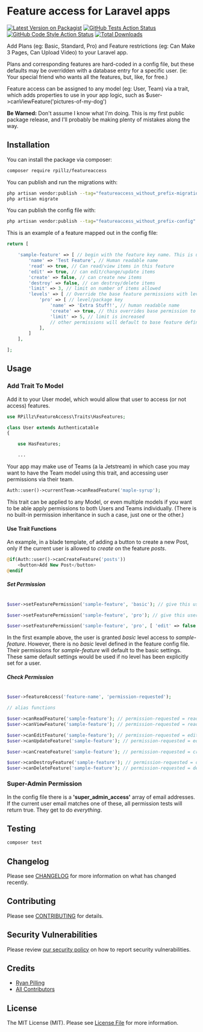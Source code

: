 # Feature access for Laravel apps

[![Latest Version on Packagist](https://img.shields.io/packagist/v/rpillz/featureaccess.svg?style=flat-square)](https://packagist.org/packages/rpillz/featureaccess)
[![GitHub Tests Action Status](https://img.shields.io/github/workflow/status/rpillz/featureaccess/run-tests?label=tests)](https://github.com/rpillz/featureaccess/actions?query=workflow%3Arun-tests+branch%3Amain)
[![GitHub Code Style Action Status](https://img.shields.io/github/workflow/status/rpillz/featureaccess/Check%20&%20fix%20styling?label=code%20style)](https://github.com/rpillz/featureaccess/actions?query=workflow%3A"Check+%26+fix+styling"+branch%3Amain)
[![Total Downloads](https://img.shields.io/packagist/dt/rpillz/featureaccess.svg?style=flat-square)](https://packagist.org/packages/rpillz/featureaccess)

Add Plans (eg: Basic, Standard, Pro) and Feature restrictions (eg: Can Make 3 Pages, Can Upload Video) to your Laravel app.

Plans and corresponding features are hard-coded in a config file, but these defaults may be overridden with a database entry for a specific user. (ie: Your special friend who wants all the features, but, like, for free.)

Feature access can be assigned to any model (eg: User, Team) via a trait, which adds properties to use in your app logic, such as $user->canViewFeature('pictures-of-my-dog')

**Be Warned:** Don't assume I know what I'm doing. This is my first public package release, and I'll probably be making plenty of mistakes along the way.

## Installation

You can install the package via composer:

```bash
composer require rpillz/featureaccess
```

You can publish and run the migrations with:

```bash
php artisan vendor:publish --tag="featureaccess_without_prefix-migrations"
php artisan migrate
```

You can publish the config file with:
```bash
php artisan vendor:publish --tag="featureaccess_without_prefix-config"
```

This is an example of a feature mapped out in the config file:

```php
return [

    'sample-feature' => [ // begin with the feature key name. This is used to request permissions.
        'name' => 'Test Feature', // Human readable name
        'read' => true, // Can read/view items in this feature
        'edit' => true, // can edit/change/update items
        'create' => false, // can create new items
        'destroy' => false, // can destroy/delete items
        'limit' => 3, // limit on number of items allowed
        'levels' => [ // Override the base feature permissions with levels or packages (eg: basic, pro, plus)
            'pro' => [ // level/package key
                'name' => 'Extra Stuff!', // human readable name
                'create' => true, // this overrides base permission to create
                'limit' => 5, // limit is increased
                // other permissions will default to base feature definition (above)
            ],
        ]
    ],

];
```

## Usage

### Add Trait To Model

Add it to your User model, which would allow that user to access (or not access) features.

```php
use RPillz\FeatureAccess\Traits\HasFeatures;

class User extends Authenticatable
{

    use HasFeatures;

    ...
```

Your app may make use of Teams (a la Jetstream) in which case you may want to have the Team model using this trait, and accessing user permissions via their team.

```php
Auth::user()->currentTeam->canReadFeature('maple-syrup');
```

This trait can be applied to any Model, or even multiple models if you want to be able apply permissions to both Users and Teams individually. (There is no built-in permission inheritance in such a case, just one or the other.)

#### Use Trait Functions

An example, in a blade template, of adding a button to create a new Post, only if the current user is allowed to *create* on the feature *posts*.

```php
@if(Auth::user()->canCreateFeature('posts'))
    <button>Add New Post</button>
@endif
```

##### Set Permission

```php

$user->setFeaturePermission('sample-feature', 'basic'); // give this user 'basic' level access to 'feature_name'

$user->setFeaturePermission('sample-feature', 'pro'); // give this user 'pro' level access to 'feature_name'

$user->setFeaturePermission('sample-feature', 'pro', [ 'edit' => false ]); // give this user 'pro' level access to 'feature_name', but override the deafult setting to allow edits.

```

In the first example above, the user is granted *basic* level access to *sample-feature*. However, there is no *basic* level defined in the feature config file. Their permissions for *sample-feature* will default to the basic settings. These same default settings would be used if no level has been explicitly set for a user.

##### Check Permission

```php

$user->featureAccess('feature-name', 'permission-requested');

// alias functions

$user->canReadFeature('sample-feature'); // permission-requested = read
$user->canViewFeature('sample-feature'); // permission-requested = read

$user->canEditFeature('sample-feature'); // permission-requested = edit
$user->canUpdateFeature('sample-feature'); // permission-requested = edit

$user->canCreateFeature('sample-feature'); // permission-requested = create

$user->canDestroyFeature('sample-feature'); // permission-requested = destroy
$user->canDeleteFeature('sample-feature'); // permission-requested = destroy


```

### Super-Admin Permission

In the config file there is a **'super_admin_access'** array of email addresses. If the current user email matches one of these, all permission tests will return true. They get to do *everything*.

## Testing

```bash
composer test
```

## Changelog

Please see [CHANGELOG](CHANGELOG.md) for more information on what has changed recently.

## Contributing

Please see [CONTRIBUTING](.github/CONTRIBUTING.md) for details.

## Security Vulnerabilities

Please review [our security policy](../../security/policy) on how to report security vulnerabilities.

## Credits

- [Ryan Pilling](https://github.com/RPillz)
- [All Contributors](../../contributors)

## License

The MIT License (MIT). Please see [License File](LICENSE.md) for more information.
